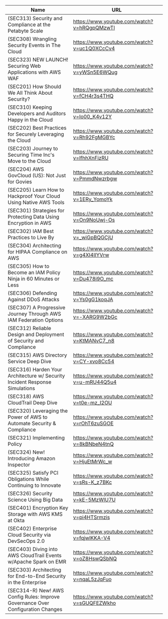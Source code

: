| Name                                                                              | URL                                         |
|-----------------------------------------------------------------------------------|---------------------------------------------|
| (SEC313) Security and Compliance   at the Petabyte Scale                          | https://www.youtube.com/watch?v=hRQgpQMzwTI |
| (SEC308)   Wrangling Security Events in The Cloud                                 | https://www.youtube.com/watch?v=uc1Q0XCcCv4 |
| (SEC323) NEW LAUNCH! Securing   Web Applications with AWS WAF                     | https://www.youtube.com/watch?v=yWSn5E6WQug |
| (SEC201)   How Should We All Think About Security?                                | https://www.youtube.com/watch?v=fCH4r3s4THQ |
| (SEC310) Keeping Developers and   Auditors Happy in the Cloud                     | https://www.youtube.com/watch?v=Io00_K4v12Y |
| (SEC202)   Best Practices for Securely Leveraging the Cloud                       | https://www.youtube.com/watch?v=Rh92FgMGBYc |
| (SEC203) Journey to Securing   Time Inc's Move to the Cloud                       | https://www.youtube.com/watch?v=lfhhXnFizRU |
| (SEC204)   AWS GovCloud (US): Not Just for Govies                                 | https://www.youtube.com/watch?v=PmmdNwzrbgw |
| (SEC205) Learn How to Hackproof   Your Cloud Using Native AWS Tools               | https://www.youtube.com/watch?v=1ERy_YomoYk |
| (SEC301)   Strategies for Protecting Data Using Encryption in AWS                 | https://www.youtube.com/watch?v=On9NoUwj-Os |
| (SEC302) IAM Best Practices to   Live By                                          | https://www.youtube.com/watch?v=_wiGpBQGCjU |
| (SEC304)   Architecting for HIPAA Compliance on AWS                               | https://www.youtube.com/watch?v=g4XI4IIYVrw |
| (SEC305) How to Become an IAM   Policy Ninja in 60 Minutes or Less                | https://www.youtube.com/watch?v=Du478i9O_mc |
| (SEC306)   Defending Against DDoS Attacks                                         | https://www.youtube.com/watch?v=Ys0gG1koqJA |
| (SEC307) A Progressive Journey   Through AWS IAM Federation Options               | https://www.youtube.com/watch?v=-XARG9W2bGc |
| (SEC312)   Reliable Design and Deployment of Security and Compliance              | https://www.youtube.com/watch?v=KtMANvC7_n8 |
| (SEC315) AWS Directory Service   Deep Dive                                        | https://www.youtube.com/watch?v=CY-xvo8Cc54 |
| (SEC316)   Harden Your Architecture w/ Security Incident Response Simulations     | https://www.youtube.com/watch?v=u-mRU44Q5u4 |
| (SEC318) AWS CloudTrail Deep   Dive                                               | https://www.youtube.com/watch?v=t0e-mz_I2OU |
| (SEC320)   Leveraging the Power of AWS to Automate Security & Compliance          | https://www.youtube.com/watch?v=rOhT6zuSGOE |
| (SEC321) Implementing Policy                                                      | https://www.youtube.com/watch?v=8kBNbeN4tnQ |
| (SEC324)   New! Introducing Amazon Inspector                                      | https://www.youtube.com/watch?v=HjuEtMrWc_w |
| (SEC325) Satisfy PCI Obligations   While Continuing to Innovate                   | https://www.youtube.com/watch?v=sRs-K_z7BKc |
| (SEC326)   Security Science Using Big Data                                        | https://www.youtube.com/watch?v=kE-5MzWlU7U |
| (SEC401) Encryption Key Storage   with AWS KMS at Okta                            | https://www.youtube.com/watch?v=pi4HTSrmzis |
| (SEC402)   Enterprise Cloud Security via DevSecOps 2.0                            | https://www.youtube.com/watch?v=fqjwlKKA-V4 |
| (SEC403) Diving into AWS   CloudTrail Events w/Apache Spark on EMR                | https://www.youtube.com/watch?v=oZ8HswQSbNQ |
| (SEC303)   Architecting for End-to-End Security in the Enterprise                 | https://www.youtube.com/watch?v=nqaL5zJqFuo |
| (SEC314-R) New! AWS Config   Rules: Improve Governance Over Configuration Changes | https://www.youtube.com/watch?v=sGUQFEZWkho |
